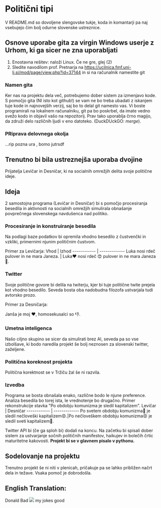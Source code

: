 # Politični tipi
V README.md so dovoljene slengovske tukje, koda in komantarji pa naj vsebujejo čim bolj odurne slovenske ustreznice. 

## Osnove uporabe gita za virgin Windows userje z Urhom, ki ga sicer ne zna uporabljati
1. Enostavna rešitev: naloži Linux. Če ne gre, glej (2)
2. Sledite navodilom prof. Pretnarja na https://ucilnica.fmf.uni-lj.si/mod/page/view.php?id=37144 in si na računalnik namestite git
### Namen gita
Ker nas na projektu dela več, potrebujemo dober sistem za izmenjavo kode. S pomočjo gita (NI isto kot github!) se vam ne bo treba ubadati z iskanjem tuje kode in najnovejših verzij, saj bo to delal git namesto vas. Vi boste programirali na lokalnem računalniku, git pa bo poskrbel, da imate vedno svežo kodo in objavil vašo na repozitorij. Prav tako uporablja črno magijo, da združi delo različnih ljudi v eno datoteko. (DuckDUckGO: *merge*).

### PRiprava delovnega okolja
...rip pozna ura , bomo jutrsdf 

## Trenutno bi bila ustreznejša uporaba dvojine
Prijatelja Levičar in Desničar, ki na socialnih omrežjih delita svoje politične ideje.

## Ideja
2 samostojna programa (Levičar in Desničar) bi s pomočjo procesiranja besedila in aktivnosti na socialnih omrežjih simulirala obnašanje povprečnega slovenskega navdušenca nad politiko.
### Procesiranje in konstruiranje besedila
Na podlagi baze podatkov bi opremila vhodno besedilo z čustvenčki in vzkliki, primernimi njunim političnim čustvom.

Primer za Levičarja:
Vhod | Izhod
------------ | -------------
Luka nosi rdeč pulover in  ne mara Janeza. | Luka:heart: nosi rdeč :heart_eyes: pulover in ne mara Janeza :poop:.
### Twitter
Svoje politične govore bi delila na twiterju, kjer bi tuje politične twite prejela kot vhodno besedilo. Seveda bosta oba nadobudna filozofa ustvarjala tudi avtorsko prozo.

Primer za Desničarja:

Janša je moj :heart:, homosekusalci so :thumbsdown:.
### Umetna inteligenca
Našo ciljno skupino se sicer da simulirati brez AI, seveda pa so vse izbolšave, ki bodo naredila projekt še bolj neznosen za slovenski twitter, zaželjene.
### Politična koreknost projekta
Politična korektnost se v Tržiču žal še ni razvila.
### Izvedba
Programa se bosta obnašala enako, različne bodo le njune preference. Analiza besedila bo torej ista, le vrednotenje bo drugačno.
Primer rekonstrukcije stavka "Po obdobju komunizma je sledil kapitalizem".
Levičar | Desničar
------------ | -------------
Po svetem obdobju komunizma:purple_heart: je sledil nečloveški kapitalizem:rage:.|Po nečloveškem obdobju komunizma:rage: je sledil sveti kapitalizem:purple_heart:.

Twitter API bi (če ga sploh bi) dodali na koncu. Na začetku bi spisali dober sistem za ustvarjanje sočnih političnih manifestov, haikujev in bolečih črtic maturitetne kakovosti. 
**Projekt bi se v glavnem pisalo v pythonu.**
## Sodelovanje na projektu
Trenutno projekt še ni niti v plenicah, pričakuje pa se lahko približen načrt dela in težave. Vsaka pomoč je dobrodošla.

## English Translation:
Donald Bad <img src="https://render.githubusercontent.com/render/math?math=\iff"> my jokes good
